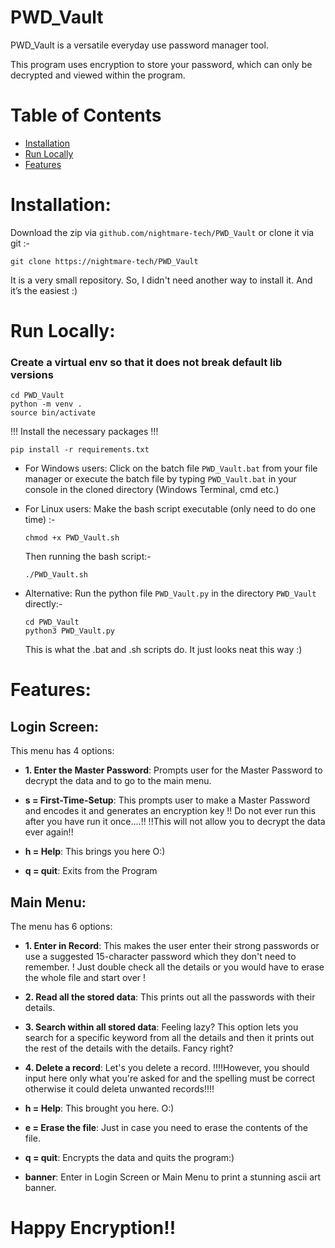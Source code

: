 # PWD_Vault

PWD_Vault is a versatile everyday use password manager tool.

This program uses encryption to store your password, which can only be decrypted and viewed within the program.

# Table of Contents
- [Installation](#installation)
- [Run Locally](#run-locally)
- [Features](#features)
  
# Installation:
Download the zip via `github.com/nightmare-tech/PWD_Vault` or clone it via git :-
```
git clone https://nightmare-tech/PWD_Vault
```
It is a very small repository. So, I didn't need another way to install it. And it’s the easiest :)

# Run Locally:
### Create a virtual env so that it does not break default lib versions 
```
cd PWD_Vault
python -m venv .
source bin/activate
```
!!!  Install the necessary packages !!!

```
pip install -r requirements.txt
```

- For Windows users:
    Click on the batch file `PWD_Vault.bat` from your file manager or execute the batch file by typing
    `PWD_Vault.bat` in your console in the cloned directory (Windows Terminal, cmd etc.) 
    
- For Linux users:
    Make the bash script executable (only need to do one time) :-
    ```
    chmod +x PWD_Vault.sh
    ```
    Then running the bash script:-
    ```
    ./PWD_Vault.sh
    ```

- Alternative: 
  Run the python file `PWD_Vault.py` in the directory `PWD_Vault` directly:-
  ```
  cd PWD_Vault
  python3 PWD_Vault.py
  ```
    This is what the .bat and .sh scripts do. It just looks neat this way :)

# Features:

## Login Screen:
This menu has 4 options:

- **1. Enter the Master Password**:
    Prompts user for the Master Password to decrypt the data and to go to the main menu.

- **s = First-Time-Setup**:
    This prompts user to make a Master Password and encodes it and generates an encryption key
    !! Do not ever run this after you have run it once....!!
    !!This will not allow you to decrypt the data ever again!!

- **h = Help**:
    This brings you here O:)

- **q = quit**:
    Exits from the Program

## Main Menu:
The menu has 6 options:

- **1. Enter in Record**:
    This makes the user enter their strong passwords or use a suggested 15-character password which they don't need to remember.
    ! Just double check all the details or you would have to erase the whole file and start over !

- **2. Read all the stored data**:
    This prints out all the passwords with their details.

- **3. Search within all stored data**:
    Feeling lazy?
    This option lets you search for a specific keyword from all the details and then it prints out the rest of the details with the details. Fancy right?

- **4. Delete a record**:
    Let's you delete a record.
    !!!!However, you should input here only what you're asked for and the spelling must be correct otherwise it could deleta unwanted records!!!!

- **h = Help**:
    This brought you here. O:)

- **e = Erase the file**:
    Just in case you need to erase the contents of the file.

- **q = quit**:
    Encrypts the data and quits the program:)

- **banner**: Enter in Login Screen or Main Menu to print a stunning ascii art banner.


# Happy Encryption!!

